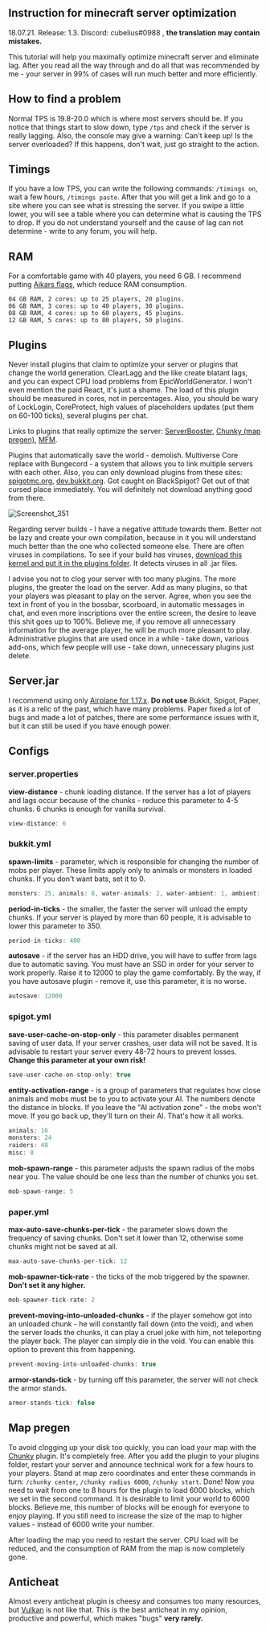 ## Instruction for minecraft server optimization

18.07.21. Release: 1.3. Discord: cubelius#0988
, **the translation may contain mistakes.**

This tutorial will help you maximally optimize minecraft server and eliminate lag. After you read all the way through and do all that was recommended by me - your server in 99% of cases will run much better and more efficiently.

## How to find a problem

Normal TPS is 19.8-20.0 which is where most servers should be. If you notice that things start to slow down, type `/tps` and check if the server is really lagging. Also, the console may give a warning: Can't keep up! Is the server overloaded? If this happens, don't wait, just go straight to the action.

## Timings

If you have a low TPS, you can write the following commands: `/timings on`, wait a few hours, `/timings paste`. After that you will get a link and go to a site where you can see what is stressing the server. If you swipe a little lower, you will see a table where you can determine what is causing the TPS to drop. If you do not understand yourself and the cause of lag can not determine - write to any forum, you will help.

## RAM

For a comfortable game with 40 players, you need 6 GB. I recommend putting [Aikars flags](https://aikar.co/2018/07/02/tuning-the-jvm-g1gc-garbage-collector-flags-for-minecraft/), which reduce RAM consumption.

```
04 GB RAM, 2 cores: up to 25 players, 20 plugins.
06 GB RAM, 3 cores: up to 40 players, 30 plugins.
08 GB RAM, 4 cores: up to 60 players, 45 plugins.
12 GB RAM, 5 cores: up to 80 players, 50 plugins.
```

## Plugins

Never install plugins that claim to optimize your server or plugins that change the world generation. ClearLagg and the like create blatant lags, and you can expect CPU load problems from EpicWorldGenerator. I won't even mention the paid React, it's just a shame. The load of this plugin should be measured in cores, not in percentages. Also, you should be wary of LockLogin, CoreProtect, high values of placeholders updates (put them on 60-100 ticks), several plugins per chat.

Links to plugins that really optimize the server: [ServerBooster](https://www.spigotmc.org/resources/%E2%9C%85must-have%E2%9C%85-serverbooster-%E2%9A%A1optimize-your-server-anti-lag-fps-boost-multilanguage%E2%9A%A1.72184/), [Chunky (map pregen)](https://www.spigotmc.org/resources/chunky.81534/), [MFM](https://www.spigotmc.org/resources/mob-farm-manager-supports-1-7-10-up-to-1-17-hopper-support.15127/).

Plugins that automatically save the world - demolish. Multiverse Core replace with Bungecord - a system that allows you to link multiple servers with each other. Also, you can only download plugins from these sites: [spigotmc.org](https://www.spigotmc.org/), [dev.bukkit.org](https://dev.bukkit.org/). Got caught on BlackSpigot? Get out of that cursed place immediately. You will definitely not download anything good from there.

![Screenshot_351](https://user-images.githubusercontent.com/74359983/123166286-eac96600-d47d-11eb-99a3-0ee7f00e96f2.png)

Regarding server builds - I have a negative attitude towards them. Better not be lazy and create your own compilation, because in it you will understand much better than the one who collected someone else. There are often viruses in compilations. To see if your build has viruses, [download this kernel and put it in the plugins folder](https://www.spigotmc.org/resources/spigot-anti-malware-detects-over-300-malicious-plugins.64982/). It detects viruses in all .jar files.

I advise you not to clog your server with too many plugins. The more plugins, the greater the load on the server. Add as many plugins, so that your players was pleasant to play on the server. Agree, when you see the text in front of you in the bossbar, scorboard, in automatic messages in chat, and even more inscriptions over the entire screen, the desire to leave this shit goes up to 100%. Believe me, if you remove all unnecessary information for the average player, he will be much more pleasant to play. Administrative plugins that are used once in a while - take down, various add-ons, which few people will use - take down, unnecessary plugins just delete.

## Server.jar

I recommend using only [Airplane for 1.17.x](https://github.com/TECHNOVE/Airplane). **Do not use** Bukkit, Spigot, Paper, as it is a relic of the past, which have many problems. Paper fixed a lot of bugs and made a lot of patches, there are some performance issues with it, but it can still be used if you have enough power.

## Configs

### server.properties

**view-distance** - chunk loading distance. If the server has a lot of players and lags occur because of the chunks - reduce this parameter to 4-5 chunks. 6 chunks is enough for vanilla survival.

````java
view-distance: 6
````

### bukkit.yml
**spawn-limits** - parameter, which is responsible for changing the number of mobs per player. These limits apply only to animals or monsters in loaded chunks. If you don't want bats, set it to 0.

````java
monsters: 25, animals: 8, water-animals: 2, water-ambient: 1, ambient: 1
````

**period-in-ticks** - the smaller, the faster the server will unload the empty chunks. If your server is played by more than 60 people, it is advisable to lower this parameter to 350.

````java
period-in-ticks: 400
````

**autosave** - if the server has an HDD drive, you will have to suffer from lags due to automatic saving. You must have an SSD in order for your server to work properly. Raise it to 12000 to play the game comfortably. By the way, if you have autosave plugin - remove it, use this parameter, it is no worse.

````java
autosave: 12000
````

### spigot.yml
**save-user-cache-on-stop-only** - this parameter disables permanent saving of user data. If your server crashes, user data will not be saved. It is advisable to restart your server every 48-72 hours to prevent losses. **Change this parameter at your own risk!**

````java
save-user-cache-on-stop-only: true
````

**entity-activation-range** - is a group of parameters that regulates how close animals and mobs must be to you to activate your AI. The numbers denote the distance in blocks. If you leave the "AI activation zone" - the mobs won't move. If you go back up, they'll turn on their AI. That's how it all works.

````java
animals: 16
monsters: 24
raiders: 48
misc: 8
````

**mob-spawn-range** - this parameter adjusts the spawn radius of the mobs near you. The value should be one less than the number of chunks you set.

````java
mob-spawn-range: 5
````

### paper.yml

**max-auto-save-chunks-per-tick** - the parameter slows down the frequency of saving chunks. Don't set it lower than 12, otherwise some chunks might not be saved at all.

````java
max-auto-save-chunks-per-tick: 12
````

**mob-spawner-tick-rate** - the ticks of the mob triggered by the spawner. **Don't set it any higher.**

````java
mob-spawner-tick-rate: 2
````

**prevent-moving-into-unloaded-chunks** - if the player somehow got into an unloaded chunk - he will constantly fall down (into the void), and when the server loads the chunks, it can play a cruel joke with him, not teleporting the player back. The player can simply die in the void. You can enable this option to prevent this from happening.

````java
prevent-moving-into-unloaded-chunks: true
````

**armor-stands-tick** - by turning off this parameter, the server will not check the armor stands.

````java
armor-stands-tick: false
````

## Map pregen

To avoid clogging up your disk too quickly, you can load your map with the [Chunky](https://www.spigotmc.org/resources/chunky.81534/) plugin. It's completely free. After you add the plugin to your plugins folder, restart your server and announce technical work for a few hours to your players. Stand at map zero coordinates and enter these commands in turn: `/chunky center`, `/chunky radius 6000`, `/chunky start`. Done! Now you need to wait from one to 8 hours for the plugin to load 6000 blocks, which we set in the second command. It is desirable to limit your world to 6000 blocks. Believe me, this number of blocks will be enough for everyone to enjoy playing. If you still need to increase the size of the map to higher values - instead of 6000 write your number.

After loading the map you need to restart the server. CPU load will be reduced, and the consumption of RAM from the map is now completely gone.

## Anticheat

Almost every anticheat plugin is cheesy and consumes too many resources, but [Vulkan](https://www.spigotmc.org/resources/vulcan-advanced-cheat-detection-1-7-1-16-5.83626/) is not like that. This is the best anticheat in my opinion, productive and powerful, which makes "bugs" **very rarely.**
